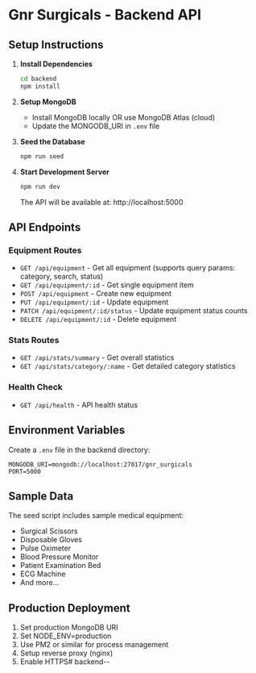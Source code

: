 # Gnr Surgicals - Backend API

## Setup Instructions

1. **Install Dependencies**
   ```bash
   cd backend
   npm install
   ```

2. **Setup MongoDB**
   - Install MongoDB locally OR use MongoDB Atlas (cloud)
   - Update the MONGODB_URI in `.env` file

3. **Seed the Database**
   ```bash
   npm run seed
   ```

4. **Start Development Server**
   ```bash
   npm run dev
   ```

   The API will be available at: http://localhost:5000

## API Endpoints

### Equipment Routes
- `GET /api/equipment` - Get all equipment (supports query params: category, search, status)
- `GET /api/equipment/:id` - Get single equipment item
- `POST /api/equipment` - Create new equipment
- `PUT /api/equipment/:id` - Update equipment
- `PATCH /api/equipment/:id/status` - Update equipment status counts
- `DELETE /api/equipment/:id` - Delete equipment

### Stats Routes
- `GET /api/stats/summary` - Get overall statistics
- `GET /api/stats/category/:name` - Get detailed category statistics

### Health Check
- `GET /api/health` - API health status

## Environment Variables

Create a `.env` file in the backend directory:

```env
MONGODB_URI=mongodb://localhost:27017/gnr_surgicals
PORT=5000
```

## Sample Data

The seed script includes sample medical equipment:
- Surgical Scissors
- Disposable Gloves
- Pulse Oximeter
- Blood Pressure Monitor
- Patient Examination Bed
- ECG Machine
- And more...

## Production Deployment

1. Set production MongoDB URI
2. Set NODE_ENV=production
3. Use PM2 or similar for process management
4. Setup reverse proxy (nginx)
5. Enable HTTPS#   b a c k e n d - -  
 